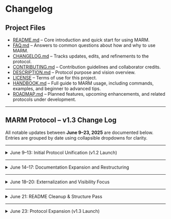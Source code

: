 # Changelog

## Project Files

- [README.md](README.md) – Core introduction and quick start for using MARM.  
- [FAQ.md](FAQ.md) – Answers to common questions about how and why to use MARM.  
- [CHANGELOG.md](CHANGELOG.md) – Tracks updates, edits, and refinements to the protocol.  
- [CONTRIBUTING.md](CONTRIBUTING.md) – Contribution guidelines and collaborator credits.  
- [DESCRIPTION.md](DESCRIPTION.md) – Protocol purpose and vision overview.  
- [LICENSE](LICENSE) – Terms of use for this project.
- [HANDBOOK.md](HANDBOOK.md) – Full guide to MARM usage, including commands, examples, and beginner to advanced tips.
- [ROADMAP.md](ROADMAP.md) – Planned features, upcoming enhancements, and related protocols under development.

---

## MARM Protocol – v1.3 Change Log  
All notable updates between **June 9–23, 2025** are documented below. Entries are grouped by date using collapsible dropdowns for clarity.

---

<details>
<summary> June 9–13: Initial Protocol Unification (v1.2 Launch)</summary>

### Added
- `/compile` command to generate one-line-per-entry summaries  
- Automatic reseed block generation for restoring context in new threads  
- Log schema enforcement for structured logging: `[YYYY-MM-DD | User | Intent | Outcome]`  
- Error handling for malformed log entries, including date autofill  
- `/show reasoning` command to reveal the AI’s logic path  
- Manual Steps Justification section added to `HANDBOOK.md`  
- Consolidated Examples section showing real use cases for all major commands  
- Clarified optional system prompt behavior (not built-in; manual only)  
- New session management guidance: recap every 8–10 turns using `/compile`  

### Changed
- Unified session tools into default protocol behavior  
- README restructured for clarity:
  - Quick Start moved above initiation  
  - Core Features moved to `HANDBOOK.md`  
  - Acknowledgment behavior clarified  
- Protocol one-liner updated to reflect unified design

### Removed
- Legacy modular language and optional tool references  
- Confidence flag/scoring feature from all protocol outputs  
- All mentions of auto-save or speculative memory behavior  

</details>

---

<details>
<summary> June 14–17: Documentation Expansion and Restructuring</summary>

### Added
- `HANDBOOK.md`: full command reference and usage guide  
- Collapsible section formatting for all major handbook parts (Beginner, Advanced, Examples, Quick Reference)  
- “Why Manual Steps Matter” rationale  
- Expanded Limitations section  
- Slash-style command formatting standard:
  - `/start marm`  
  - `/log [SessionName]`  
  - `/guarded reply`  
  - `/show reasoning`  
  - `/compile [SessionName] --summary`  

### Changed
- FAQ.md grouped and rewritten by category: Core Concepts, Sessions, Commands, Platform Support  
- README clarified and reorganized to align with handbook  
- Handbook structured into Beginner / Intermediate / Advanced use tiers  
- Emphasis on manual workflows and session recap cadence  

### Removed
- Embedded command list from README  
- “Back to top” anchors (due to GitHub collapsible quirks)  

</details>

---

<details>
<summary> June 18–20: Externalization and Visibility Focus</summary>

### Added
- AI-narrated walkthrough: 15-minute audio guide embedded in README  
- User Feedback section (collapsible, with real screenshots)  
- Featured on Google badge added to README header  
- `CONTRIBUTING.md` and Recognition Framework  
- Multi-tier GitHub Discussions and onboarding entry points  

### Changed
- README focus shifted to narrative onboarding:
  - “What → Why → How → Proof” sequence  
  - Replaced “Use Cases” with community-backed examples  
  - Light marketing layer added (clear, not exaggerated)  

</details>

---

<details>
<summary> June 21: README Cleanup & Structure Pass</summary>

### Changed
- Cleaned up main README for new-user clarity  
- Reordered sections: **What MARM is → Why it helps → How to use it**  
- Merged “Problem” and “Use Cases” into one purpose-driven section  
- Moved Contact, Credits, and auxiliary content to `CONTRIBUTING.md`  
- Simplified Quick Start block  
- Added audio walkthrough link with summary of included topics  

</details>

---

<details>
<summary>June 23: Protocol Expansion (v1.3 Launch)</summary>

### Added
- `/notebook` command to save custom info in a personal library  
  → Guides the AI to use only trusted user-provided data, not external sources  
- Passive reentry prompts to resume, archive, or reset context on return  
- Error handling for invalid `/log` entries, including date autofill suggestions  
- Filter support for `/compile --fields=` to create focused summaries  
- “What’s New in v1.3” section added to `HANDBOOK.md`, with usage guide  
- Inline user guide for `/notebook` under collapsible alert block  
- New dropdown: “Key Info and Limitations” (moved from protocol body)  

### Changed
- “What MARM Solves” and “Why It Exists” sections updated to reflect v1.3 behavior  
- Activation response now includes summary and Quick Start command list  
- Examples revised for clarity and real-world use  
- AI now defaults to prioritizing `/notebook` entries over trained assumptions  

### Removed
- Key info and limitations from static protocol body (now placed in dropdown)  
- Redundant phrasing in command definitions and legacy guardrail notes  

</details>
